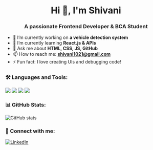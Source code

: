 
<h1 align="center">Hi 👋, I'm Shivani</h1>
<h3 align="center">A passionate Frontend Developer & BCA Student</h3>

- 🔭 I’m currently working on **a vehicle detection system**
- 🌱 I’m currently learning **React.js & APIs**
- 💬 Ask me about **HTML, CSS, JS, GitHub**
- 📫 How to reach me: **shivani1021@gmail.com**
- ⚡ Fun fact: I love creating UIs and debugging code!

### 🛠️ Languages and Tools:
<p>
  <img src="https://img.shields.io/badge/HTML5-E34F26?style=for-the-badge&logo=html5&logoColor=white"/>
  <img src="https://img.shields.io/badge/CSS3-1572B6?style=for-the-badge&logo=css3&logoColor=white"/>
  <img src="https://img.shields.io/badge/JavaScript-F7DF1E?style=for-the-badge&logo=javascript&logoColor=black"/>
  <img src="https://img.shields.io/badge/React-20232A?style=for-the-badge&logo=react&logoColor=61DAFB"/>
</p>

### 📊 GitHub Stats:
![GitHub stats](https://github-readme-stats.vercel.app/api?username=shivani1021&show_icons=true&theme=radical)

### 🔗 Connect with me:
[![LinkedIn](https://img.shields.io/badge/LinkedIn-blue?logo=linkedin&style=flat-square)](https://linkedin.com/in/YOURUSERNAME)
